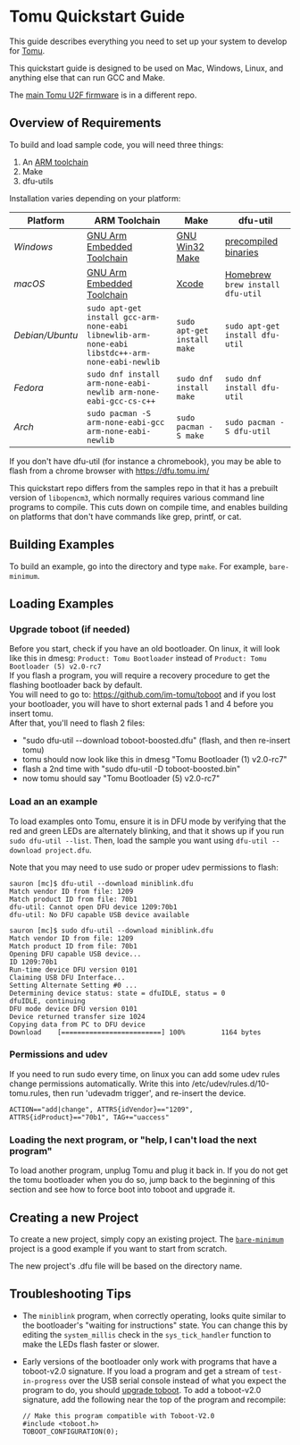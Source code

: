 # Tomu Quickstart Guide

This guide describes everything you need to set up your system to develop for [Tomu](https://tomu.im/).

This quickstart guide is designed to be used on Mac, Windows, Linux, and anything else that can run GCC and Make.

The [main Tomu U2F firmware](https://github.com/im-tomu/chopstx/tree/efm32/u2f) is in a different repo.

## Overview of Requirements

To build and load sample code, you will need three things:

1. An [ARM toolchain](https://developer.arm.com/open-source/gnu-toolchain/gnu-rm)
1. Make
1. dfu-utils

Installation varies depending on your platform:

Platform   | ARM Toolchain  | Make  | dfu-util
---------- | -------------- | ----- | ----------
*Windows*    | [GNU Arm Embedded Toolchain](https://developer.arm.com/open-source/gnu-toolchain/gnu-rm/downloads) | [GNU Win32 Make](http://gnuwin32.sourceforge.net/packages/make.htm) | [precompiled binaries](http://dfu-util.sourceforge.net/releases/dfu-util-0.8-binaries/win32-mingw32/)
*macOS*      | [GNU Arm Embedded Toolchain](https://developer.arm.com/open-source/gnu-toolchain/gnu-rm/downloads) | [Xcode](https://itunes.apple.com/us/app/xcode/id497799835) | [Homebrew](https://brew.sh/) `brew install dfu-util`
*Debian/Ubuntu* | `sudo apt-get install gcc-arm-none-eabi libnewlib-arm-none-eabi libstdc++-arm-none-eabi-newlib` | `sudo apt-get install make` | `sudo apt-get install dfu-util`
*Fedora* | `sudo dnf install arm-none-eabi-newlib arm-none-eabi-gcc-cs-c++` | `sudo dnf install make` | `sudo dnf install dfu-util`
*Arch* | `sudo pacman -S arm-none-eabi-gcc arm-none-eabi-newlib` | `sudo pacman -S make` | `sudo pacman -S dfu-util`

If you don't have dfu-util (for instance a chromebook), you may be able to flash from a chrome browser with https://dfu.tomu.im/ 

This quickstart repo differs from the samples repo in that it has a prebuilt version of `libopencm3`, which normally requires various command line programs to compile.  This cuts down on compile time, and enables building on platforms that don't have commands like grep, printf, or cat.

## Building Examples

To build an example, go into the directory and type `make`. For example, `bare-minimum`.

## Loading Examples

### Upgrade toboot (if needed)
Before you start, check if you have an old bootloader. On linux, it will look like this in dmesg:
`Product: Tomu Bootloader` instead of `Product: Tomu Bootloader (5) v2.0-rc7`  
If you flash a program, you will require a recovery procedure to get the flashing bootloader
back by default.  
You will need to go to: https://github.com/im-tomu/toboot and if you lost your bootloader, you will have to
short external pads 1 and 4 before you insert tomu.  
After that, you'll need to flash 2 files:
* "sudo dfu-util --download toboot-boosted.dfu" (flash, and then re-insert tomu)
* tomu should now look like this in dmesg "Tomu Bootloader (1) v2.0-rc7"
* flash a 2nd time with "sudo dfu-util -D toboot-boosted.bin"
* now tomu should say "Tomu Bootloader (5) v2.0-rc7"

### Load an an example
To load examples onto Tomu, ensure it is in DFU mode by verifying that the red and green LEDs are alternately blinking, and that it shows up if you run `sudo dfu-util --list`.  Then, load the sample you want using `dfu-util --download project.dfu`.

Note that you may need to use sudo or proper udev permissions to flash:
```
sauron [mc]$ dfu-util --download miniblink.dfu
Match vendor ID from file: 1209
Match product ID from file: 70b1
dfu-util: Cannot open DFU device 1209:70b1
dfu-util: No DFU capable USB device available

sauron [mc]$ sudo dfu-util --download miniblink.dfu
Match vendor ID from file: 1209
Match product ID from file: 70b1
Opening DFU capable USB device...
ID 1209:70b1
Run-time device DFU version 0101
Claiming USB DFU Interface...
Setting Alternate Setting #0 ...
Determining device status: state = dfuIDLE, status = 0
dfuIDLE, continuing
DFU mode device DFU version 0101
Device returned transfer size 1024
Copying data from PC to DFU device
Download	[=========================] 100%         1164 bytes
```

### Permissions and udev
If you need to run sudo every time, on linux you can add some udev rules change permissions automatically.
Write this into /etc/udev/rules.d/10-tomu.rules, then run 'udevadm trigger', and re-insert the device.
```
ACTION=="add|change", ATTRS{idVendor}=="1209", ATTRS{idProduct}=="70b1", TAG+="uaccess"
```

### Loading the next program, or "help, I can't load the next program"
To load another program, unplug Tomu and plug it back in.  If you do not get the tomu bootloader when you do so,
jump back to the beginning of this section and see how to force boot into toboot and upgrade it.

## Creating a new Project

To create a new project, simply copy an existing project.  The [`bare-minimum`](./bare-minimum) project is a good example if you want to start from scratch.

The new project's .dfu file will be based on the directory name.

## Troubleshooting Tips

* The `miniblink` program, when correctly operating, looks quite similar to the bootloader's "waiting for instructions" state. You can change this by editing the `system_millis` check in the `sys_tick_handler` function to make the LEDs flash faster or slower.

* Early versions of the bootloader only work with programs that have a toboot-v2.0 signature.  If you load a program and get a stream of `test-in-progress` over the USB serial console instead of what you expect the program to do, you should [upgrade toboot](https://github.com/im-tomu/tomu-bootloader#installing-or-upgrading-toboot).  To add a toboot-v2.0 signature, add the following near the top of the program and recompile:
  ```
  // Make this program compatible with Toboot-V2.0
  #include <toboot.h>
  TOBOOT_CONFIGURATION(0);
  ```
